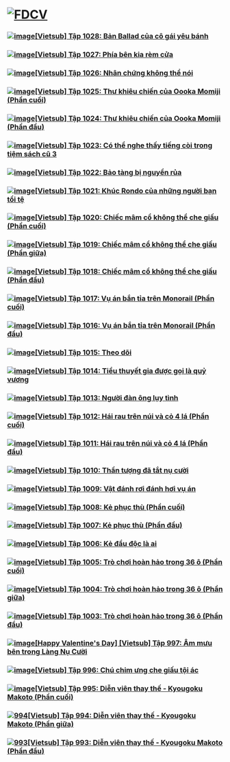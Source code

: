 # [![FDCV](https://user-images.githubusercontent.com/75318518/142803511-f5c20d56-47eb-4f2a-b63f-6b9b169c295b.png)](https://admin1509.github.io/fdcvteam.blogspot.com/)

### [![image](https://user-images.githubusercontent.com/75318518/143770438-f312404c-8273-4139-aff9-726d188ddae5.jpg)](https://admin1509.github.io/fdcvteam.blogspot.com/2021/11/vietsub-tap-1028-ban-ballad-cua-co-gai.html/)[[Vietsub] Tập 1028: Bản Ballad của cô gái yêu bánh](https://admin1509.github.io/fdcvteam.blogspot.com/2021/11/vietsub-tap-1028-ban-ballad-cua-co-gai.html/)
### [![image](https://user-images.githubusercontent.com/75318518/143764542-21b7a9df-6a56-435e-b5e6-711836958583.png)](https://admin1509.github.io/fdcvteam.blogspot.com/2021/11/vietsub-tap-1027-phia-ben-kia-rem-cua.html/)[[Vietsub] Tập 1027: Phía bên kia rèm cửa](https://admin1509.github.io/fdcvteam.blogspot.com/2021/11/vietsub-tap-1027-phia-ben-kia-rem-cua.html/)
### [![image](https://user-images.githubusercontent.com/75318518/143765454-928a424f-f622-487f-94eb-ed306e9c1d73.jpg)](https://admin1509.github.io/fdcvteam.blogspot.com/2021/11/vietsub-tap-1026-nhan-chung-khong-noi.html/)[[Vietsub] Tập 1026: Nhân chứng không thể nói](https://admin1509.github.io/fdcvteam.blogspot.com/2021/11/vietsub-tap-1026-nhan-chung-khong-noi.html/)
### [![image](https://user-images.githubusercontent.com/75318518/143767916-723294b7-424e-4db7-8260-e28139554f4f.jpg)](https://admin1509.github.io/fdcvteam.blogspot.com/2021/11/vietsub-tap-1025-thu-khieu-chien-cua.html/)[[Vietsub] Tập 1025: Thư khiêu chiến của Oooka Momiji (Phần cuối)](https://admin1509.github.io/fdcvteam.blogspot.com/2021/11/vietsub-tap-1025-thu-khieu-chien-cua.html/)
### [![image](https://user-images.githubusercontent.com/75318518/143809572-656db44c-92de-40fd-ac25-622529e05afb.png)](https://admin1509.github.io/fdcvteam.blogspot.com/2021/11/vietsub-tap-1024-thu-khieu-chien-cua.html/)[[Vietsub] Tập 1024: Thư khiêu chiến của Oooka Momiji (Phần đầu)](https://admin1509.github.io/fdcvteam.blogspot.com/2021/11/vietsub-tap-1024-thu-khieu-chien-cua.html/)
### [![image](https://user-images.githubusercontent.com/75318518/143810757-fb306d01-b8f1-462d-8a94-dc474fbd97da.png)](https://admin1509.github.io/fdcvteam.blogspot.com/2021/10/vietsub-tap-1023-co-nghe-thay-tieng-coi.html/)[[Vietsub] Tập 1023: Có thể nghe thấy tiếng còi trong tiệm sách cũ 3](https://admin1509.github.io/fdcvteam.blogspot.com/2021/10/vietsub-tap-1023-co-nghe-thay-tieng-coi.html/)
### [![image](https://user-images.githubusercontent.com/75318518/143811942-97c4132a-ce5e-44e0-b4c9-39eccefb84a3.png)](https://admin1509.github.io/fdcvteam.blogspot.com/2021/10/vietsub-tap-1022-bao-tang-bi-nguyen-rua.html/)[[Vietsub] Tập 1022: Bảo tàng bị nguyền rủa](https://admin1509.github.io/fdcvteam.blogspot.com/2021/10/vietsub-tap-1022-bao-tang-bi-nguyen-rua.html/)
### [![image](https://user-images.githubusercontent.com/75318518/143728300-0c24e5b0-af46-4766-a8d2-1a412c2ad945.jpg)](https://admin1509.github.io/fdcvteam.blogspot.com/2021/10/vietsub-tap-1021-khuc-rondo-cua-nhung.html/)[[Vietsub] Tập 1021: Khúc Rondo của những người bạn tồi tệ](https://admin1509.github.io/fdcvteam.blogspot.com/2021/10/vietsub-tap-1021-khuc-rondo-cua-nhung.html/)
### [![image](https://user-images.githubusercontent.com/75318518/143813027-36e4b630-4b51-402d-b448-9d98cc63c830.png)](https://admin1509.github.io/fdcvteam.blogspot.com/2021/09/vietsub-tap-1020-chiec-mam-co-khong-che.html/)[[Vietsub] Tập 1020: Chiếc mâm cổ không thể che giấu (Phần cuối)](https://admin1509.github.io/fdcvteam.blogspot.com/2021/09/vietsub-tap-1020-chiec-mam-co-khong-che.html/)
### [![image](https://user-images.githubusercontent.com/75318518/143814245-b811c044-1e61-44aa-8ccd-aa222ecc9ebc.png)](https://admin1509.github.io/fdcvteam.blogspot.com/2021/09/vietsub-tap-1019-chiec-mam-co-khong-che.html/)[[Vietsub] Tập 1019: Chiếc mâm cổ không thể che giấu (Phần giữa)](https://admin1509.github.io/fdcvteam.blogspot.com/2021/09/vietsub-tap-1019-chiec-mam-co-khong-che.html/)
### [![image](https://user-images.githubusercontent.com/75318518/143815339-75d5a2d2-befa-437b-b60f-b570da97c952.png)](https://admin1509.github.io/fdcvteam.blogspot.com/2021/09/vietsub-tap-1018-chiec-mam-co-khong-che.html/)[[Vietsub] Tập 1018: Chiếc mâm cổ không thể che giấu (Phần đầu)](https://admin1509.github.io/fdcvteam.blogspot.com/2021/09/vietsub-tap-1018-chiec-mam-co-khong-che.html/)
### [![image](https://user-images.githubusercontent.com/75318518/143855972-bb9c4320-0515-4e2f-9401-22fc7bd582d5.png)](https://admin1509.github.io/fdcvteam.blogspot.com/2021/09/vietsub-tap-1017-vu-ban-tia-tren.html/)[[Vietsub] Tập 1017: Vụ án bắn tỉa trên Monorail (Phần cuối)](https://admin1509.github.io/fdcvteam.blogspot.com/2021/09/vietsub-tap-1017-vu-ban-tia-tren.html/)
### [![image](https://user-images.githubusercontent.com/75318518/143955201-32474a5b-99f0-4129-b00e-9c45e8baf828.png)](https://admin1509.github.io/fdcvteam.blogspot.com/2021/08/vietsub-tap-1016-vu-ban-tia-tren.html/)[[Vietsub] Tập 1016: Vụ án bắn tỉa trên Monorail (Phần đầu)](https://admin1509.github.io/fdcvteam.blogspot.com/2021/08/vietsub-tap-1016-vu-ban-tia-tren.html/)
### [![image](https://user-images.githubusercontent.com/75318518/143987580-d3a19bb6-cd3e-44d0-b0e1-56defaed2042.png)](https://admin1509.github.io/fdcvteam.blogspot.com/2021/08/vietsub-tap-1015-theo-doi.html/)[[Vietsub] Tập 1015: Theo dõi](https://admin1509.github.io/fdcvteam.blogspot.com/2021/08/vietsub-tap-1015-theo-doi.html/)
### [![image](https://user-images.githubusercontent.com/75318518/144030117-20b4996e-acbb-4fa6-82d1-bbd6a2611f06.png)](https://admin1509.github.io/fdcvteam.blogspot.com/2021/08/vietsub-tap-1014-tieu-thuyet-gia-uoc.html/)[[Vietsub] Tập 1014: Tiểu thuyết gia được gọi là quỷ vương](https://admin1509.github.io/fdcvteam.blogspot.com/2021/08/vietsub-tap-1014-tieu-thuyet-gia-uoc.html/)
### [![image](https://user-images.githubusercontent.com/75318518/144031945-65ba0c0c-3377-45e0-b583-dc5b76fde5e8.png)](https://admin1509.github.io/fdcvteam.blogspot.com/2021/07/vietsub-tap-1013-nguoi-ong-luy-tinh.html/)[[Vietsub] Tập 1013: Người đàn ông lụy tình](https://admin1509.github.io/fdcvteam.blogspot.com/2021/07/vietsub-tap-1013-nguoi-ong-luy-tinh.html/)
### [![image](https://user-images.githubusercontent.com/75318518/144035174-5014574b-d009-4398-bd25-1511fb3855e7.png)](https://admin1509.github.io/fdcvteam.blogspot.com/2021/07/vietsub-tap-1012-hai-rau-tren-nui-va-co.html/)[[Vietsub] Tập 1012: Hái rau trên núi và cỏ 4 lá (Phần cuối)](https://admin1509.github.io/fdcvteam.blogspot.com/2021/07/vietsub-tap-1012-hai-rau-tren-nui-va-co.html/)
### [![image](https://user-images.githubusercontent.com/75318518/144054541-0b6a88bd-80e8-4ad9-93de-5fb361341928.png)](https://admin1509.github.io/fdcvteam.blogspot.com/2021/07/vietsub-tap-1011-hai-rau-tren-nui-va-co.html/)[[Vietsub] Tập 1011: Hái rau trên núi và cỏ 4 lá (Phần đầu)](https://admin1509.github.io/fdcvteam.blogspot.com/2021/07/vietsub-tap-1011-hai-rau-tren-nui-va-co.html/)
### [![image](https://user-images.githubusercontent.com/75318518/144173826-d48357dd-e76b-4988-8a8d-7a9f70c25f39.png)](https://admin1509.github.io/fdcvteam.blogspot.com/2021/06/vietsub-tap-1010-than-tuong-tat-nu-cuoi.html/)[[Vietsub] Tập 1010: Thần tượng đã tắt nụ cười](https://admin1509.github.io/fdcvteam.blogspot.com/2021/06/vietsub-tap-1010-than-tuong-tat-nu-cuoi.html/)
### [![image](https://user-images.githubusercontent.com/75318518/144175105-8c0edc47-82b5-40a5-bbc2-7b69845f31da.png)](https://admin1509.github.io/fdcvteam.blogspot.com/2021/06/vietsub-tap-1009-vat-anh-roi-anh-hoi-vu.html/)[[Vietsub] Tập 1009: Vật đánh rơi đánh hơi vụ án](https://admin1509.github.io/fdcvteam.blogspot.com/2021/06/vietsub-tap-1009-vat-anh-roi-anh-hoi-vu.html/)
### [![image](https://user-images.githubusercontent.com/75318518/144322686-f4f48f76-bc40-4f44-b37e-173a83153599.png)](https://admin1509.github.io/fdcvteam.blogspot.com/2021/06/vietsub-tap-1008-ke-phuc-thu-phan-cuoi.html/)[[Vietsub] Tập 1008: Kẻ phục thù (Phần cuối)](https://admin1509.github.io/fdcvteam.blogspot.com/2021/06/vietsub-tap-1008-ke-phuc-thu-phan-cuoi.html/)
### [![image](https://user-images.githubusercontent.com/75318518/144324454-cf150319-bfe1-4518-a521-e707dd6686a4.png)](https://admin1509.github.io/fdcvteam.blogspot.com/2021/06/vietsub-tap-1007-ke-phuc-thu.html/)[[Vietsub] Tập 1007: Kẻ phục thù (Phần đầu)](https://admin1509.github.io/fdcvteam.blogspot.com/2021/06/vietsub-tap-1007-ke-phuc-thu.html/)
### [![image](https://user-images.githubusercontent.com/75318518/144326099-a9ea3f9b-46d4-4c74-9640-f9776a103bc0.png)](https://admin1509.github.io/fdcvteam.blogspot.com/2021/05/vietsub-tap-1006-ke-au-oc-la-ai.html/)[[Vietsub] Tập 1006: Kẻ đầu độc là ai](https://admin1509.github.io/fdcvteam.blogspot.com/2021/05/vietsub-tap-1006-ke-au-oc-la-ai.html/)
### [![image](https://user-images.githubusercontent.com/75318518/144356650-9ab6ad53-3eb1-4ac1-a64e-787d7296c085.png)](https://admin1509.github.io/fdcvteam.blogspot.com/2021/05/vietsub-tap-1005-tro-choi-hoan-hao.html/)[[Vietsub] Tập 1005: Trò chơi hoàn hảo trong 36 ô (Phần cuối)](https://admin1509.github.io/fdcvteam.blogspot.com/2021/05/vietsub-tap-1005-tro-choi-hoan-hao.html/)
### [![image](https://user-images.githubusercontent.com/75318518/144358515-153cad58-aea3-4eac-802a-47403f0ac8ab.png)](https://admin1509.github.io/fdcvteam.blogspot.com/2021/05/vietsub-tap-1004-tro-choi-hoan-hao.html/)[[Vietsub] Tập 1004: Trò chơi hoàn hảo trong 36 ô (Phần giữa)](https://admin1509.github.io/fdcvteam.blogspot.com/2021/05/vietsub-tap-1004-tro-choi-hoan-hao.html/)
### [![image](https://user-images.githubusercontent.com/75318518/144360264-4231f94d-eaaf-42b5-befa-0bdbe594d400.png)](https://admin1509.github.io/fdcvteam.blogspot.com/2021/05/vietsub-tap-1003-tro-choi-hoan-hao.html/)[[Vietsub] Tập 1003: Trò chơi hoàn hảo trong 36 ô (Phần đầu)](https://admin1509.github.io/fdcvteam.blogspot.com/2021/05/vietsub-tap-1003-tro-choi-hoan-hao.html/)
### [![image](https://user-images.githubusercontent.com/75318518/143678149-244ce294-f2a3-4f32-a301-a294ae203250.png)](https://admin1509.github.io/fdcvteam.blogspot.com/2021/02/happy-valentines-day-vietsub-tap-997-am.html/)[[Happy Valentine's Day] [Vietsub] Tập 997: Âm mưu bên trong Làng Nụ Cười](https://admin1509.github.io/fdcvteam.blogspot.com/2021/02/happy-valentines-day-vietsub-tap-997-am.html/)
### [![image](https://user-images.githubusercontent.com/75318518/143677519-e669fada-4e5f-4f24-8b3d-2c737468ec7d.png)](https://admin1509.github.io/fdcvteam.blogspot.com/2021/01/vietsub-tap-996-chu-chim-ung-che-giau.html/)[[Vietsub] Tập 996: Chú chim ưng che giấu tội ác](https://admin1509.github.io/fdcvteam.blogspot.com/2021/01/vietsub-tap-996-chu-chim-ung-che-giau.html/)
### [![image](https://user-images.githubusercontent.com/75318518/142832768-83956eeb-c504-46a0-bd10-7a96cf2dacad.png)](https://admin1509.github.io/fdcvteam.blogspot.com/2021/01/vietsub-tap-995-dien-vien-thay-kyougoku.html)[[Vietsub] Tập 995: Diễn viên thay thế - Kyougoku Makoto (Phần cuối)](https://admin1509.github.io/fdcvteam.blogspot.com/2021/01/vietsub-tap-995-dien-vien-thay-kyougoku.html)
### [![994](https://user-images.githubusercontent.com/75318518/142830770-7487a463-14d3-415b-be28-da07dd2e4e50.png)](https://admin1509.github.io/fdcvteam.blogspot.com/2021/01/vietsub-tap-994-dien-vien-thay-kyougoku.html)[[Vietsub] Tập 994: Diễn viên thay thế - Kyougoku Makoto (Phần giữa)](https://admin1509.github.io/fdcvteam.blogspot.com/2021/01/vietsub-tap-994-dien-vien-thay-kyougoku.html)
### [![993](https://user-images.githubusercontent.com/75318518/142803785-7a0e5eb5-dbc9-4b49-84dc-3af448daa0a5.jpg)](https://admin1509.github.io/fdcvteam.blogspot.com/2021/01/vietsub-tap-993-dien-vien-thay-kyougoku.html)[[Vietsub] Tập 993: Diễn viên thay thế - Kyougoku Makoto (Phần đầu)](https://admin1509.github.io/fdcvteam.blogspot.com/2021/01/vietsub-tap-993-dien-vien-thay-kyougoku.html)
